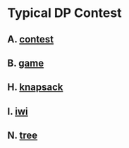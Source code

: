 # Typical DP Contest

## A. [contest](tdpc_contest.html)

## B. [game](tdpc_game.html)

## H. [knapsack](tdpc_knapsack.html)

## I. [iwi](tdpc_iwi.html)

## N. [tree](tdpc_tree.html)
